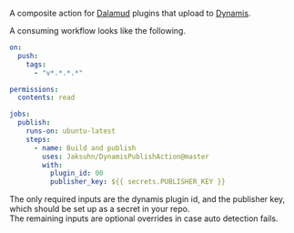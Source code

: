 A composite action for [Dalamud](https://github.com/goatcorp/Dalamud) plugins that upload to [Dynamis](https://github.com/PunishXIV/Dynamis).

A consuming workflow looks like the following. 

```yaml
on:
  push:
    tags:
      - "v*.*.*.*"

permissions:
  contents: read

jobs:
  publish:
    runs-on: ubuntu-latest
    steps:
      - name: Build and publish
        uses: Jaksuhn/DynamisPublishAction@master
        with:
          plugin_id: 00
          publisher_key: ${{ secrets.PUBLISHER_KEY }}
```

The only required inputs are the dynamis plugin id, and the publisher key, which should be set up as a secret in your repo.  
The remaining inputs are optional overrides in case auto detection fails.
